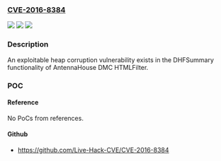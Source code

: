 ### [CVE-2016-8384](https://cve.mitre.org/cgi-bin/cvename.cgi?name=CVE-2016-8384)
![](https://img.shields.io/static/v1?label=Product&message=AntennaHouse&color=blue)
![](https://img.shields.io/static/v1?label=Version&message=DMC%20HTMLFilter%20shipped%20with%20MarkLogic%208.0-5.5%20&color=brightgreen)
![](https://img.shields.io/static/v1?label=Vulnerability&message=heap%20overflow&color=brightgreen)

### Description

An exploitable heap corruption vulnerability exists in the DHFSummary functionality of AntennaHouse DMC HTMLFilter.

### POC

#### Reference
No PoCs from references.

#### Github
- https://github.com/Live-Hack-CVE/CVE-2016-8384

